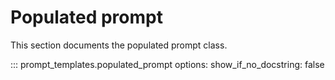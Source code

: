 # Populated prompt

This section documents the populated prompt class.

::: prompt_templates.populated_prompt
    options:
        show_if_no_docstring: false